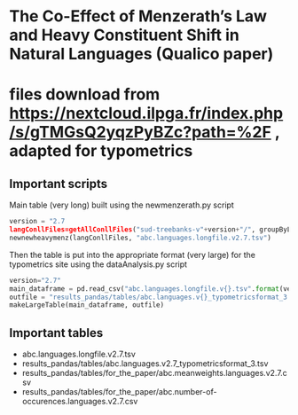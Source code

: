 #  The Co-Effect of Menzerath’s Law and Heavy Constituent Shift in Natural Languages (Qualico paper)
# files download from https://nextcloud.ilpga.fr/index.php/s/gTMGsQ2yqzPyBZc?path=%2F , adapted for typometrics

## Important scripts

Main table (very long) built using the newmenzerath.py script

```python
version = "2.7
langConllFiles=getAllConllFiles("sud-treebanks-v"+version+"/", groupByLanguage=True)
newnewheavymenz(langConllFiles, "abc.languages.longfile.v2.7.tsv")
```


Then the table is put into the appropriate format (very large) for the typometrics site using the dataAnalysis.py script

```python
version="2.7"
main_dataframe = pd.read_csv("abc.languages.longfile.v{}.tsv".format(version), sep="\t")
outfile = "results_pandas/tables/abc.languages.v{}_typometricsformat_3.tsv".format(version)
makeLargeTable(main_dataframe, outfile)
```

## Important tables

+ abc.languages.longfile.v2.7.tsv
+ results_pandas/tables/abc.languages.v2.7_typometricsformat_3.tsv
+ results_pandas/tables/for_the_paper/abc.meanweights.languages.v2.7.csv
+ results_pandas/tables/for_the_paper/abc.number-of-occurences.languages.v2.7.csv
